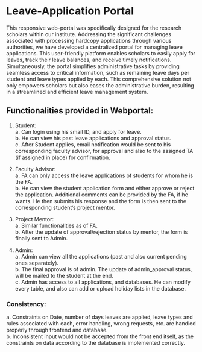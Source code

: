 # Leave-Application Portal
This responsive web-portal was specifically designed for the research scholars within our institute. Addressing the significant challenges associated with processing
hardcopy applications through various authorities, we have developed a centralized portal for managing leave applications. This user-friendly platform enables scholars to easily apply for leaves, track their leave balances, and receive timely notifications. Simultaneously, the portal simplifies administrative tasks by providing seamless access to critical information, such as remaining leave days per student and leave types applied by each. This comprehensive solution not only empowers scholars but also eases the administrative burden, resulting in a streamlined and efficient leave management system.

## Functionalities provided in Webportal:
1. Student:<br>
a. Can login using his smail ID, and apply for leave. <br>
b. He can view his past leave applications and approval status.<br>
c. After Student applies, email notification would be sent to his corresponding faculty advisor, for approval and also to the assigned TA (if assigned in place) for confirmation.

2. Faculty Advisor:<br>
a. FA can only access the leave applications of students for whom he is the FA.<br>
b. He can view the student application form and either approve or reject the application. Additional comments can be provided by the FA, if he wants. He then submits his response and the form is then sent to the corresponding student’s project mentor.<br>

3. Project Mentor:<br>
a. Similar functionalities as of FA.<br>
b. After the update of approval/rejection status by mentor, the form is finally sent to Admin.<br>

4. Admin:<br>
a. Admin can view all the applications (past and also current pending ones separately).<br>
b. The final approval is of admin. The update of admin_approval status, will be mailed to the student at the end.<br>
c. Admin has access to all applications, and databases. He can modify every table, and also can add or upload holiday lists in the database.

### Consistency:<br>
a. Constraints on Date, number of days leaves are applied, leave types and rules associated with each, error handling, wrong requests, etc. are handled properly through frontend and database.<br>
b. Inconsistent input would not be accepted from the front end itself, as the constraints on data according to the database is implemented correctly.

